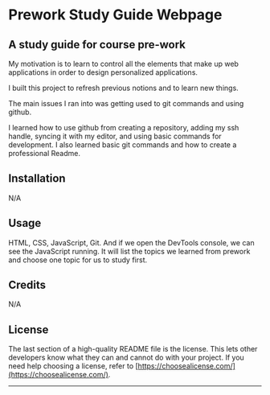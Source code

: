 # Prework Study Guide Webpage

## A study guide for course pre-work

My motivation is to learn to control all the elements that make up web applications in order to design personalized applications.

I built this project to refresh previous notions and to learn new things.

The main issues I ran into was getting used to git commands and using github.

I learned how to use github from creating a repository, adding my ssh handle, syncing it with my editor, and using basic commands for development. I also learned basic git commands and how to create a professional Readme.

## Installation

N/A

## Usage

 HTML, CSS, JavaScript, Git. And if we open the DevTools console, we can see the JavaScript running. It will list the topics we learned from prework and choose one topic for us to study first.

## Credits

N/A

## License

The last section of a high-quality README file is the license. This lets other developers know what they can and cannot do with your project. If you need help choosing a license, refer to [https://choosealicense.com/](https://choosealicense.com/).

---